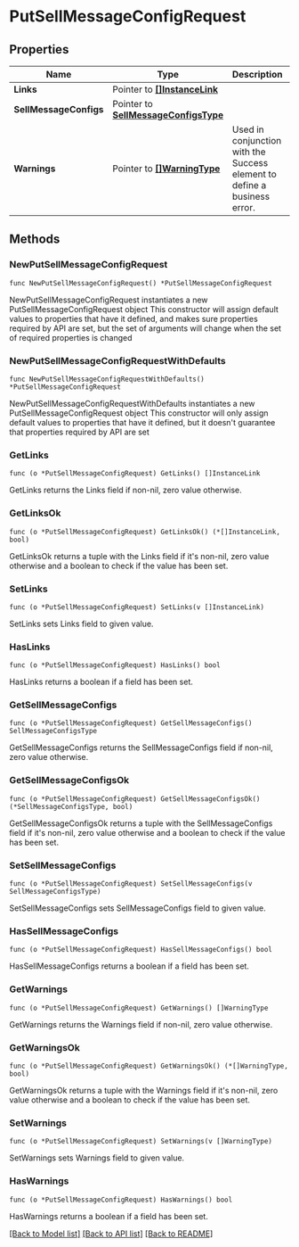 # PutSellMessageConfigRequest

## Properties

Name | Type | Description | Notes
------------ | ------------- | ------------- | -------------
**Links** | Pointer to [**[]InstanceLink**](InstanceLink.md) |  | [optional] 
**SellMessageConfigs** | Pointer to [**SellMessageConfigsType**](SellMessageConfigsType.md) |  | [optional] 
**Warnings** | Pointer to [**[]WarningType**](WarningType.md) | Used in conjunction with the Success element to define a business error. | [optional] 

## Methods

### NewPutSellMessageConfigRequest

`func NewPutSellMessageConfigRequest() *PutSellMessageConfigRequest`

NewPutSellMessageConfigRequest instantiates a new PutSellMessageConfigRequest object
This constructor will assign default values to properties that have it defined,
and makes sure properties required by API are set, but the set of arguments
will change when the set of required properties is changed

### NewPutSellMessageConfigRequestWithDefaults

`func NewPutSellMessageConfigRequestWithDefaults() *PutSellMessageConfigRequest`

NewPutSellMessageConfigRequestWithDefaults instantiates a new PutSellMessageConfigRequest object
This constructor will only assign default values to properties that have it defined,
but it doesn't guarantee that properties required by API are set

### GetLinks

`func (o *PutSellMessageConfigRequest) GetLinks() []InstanceLink`

GetLinks returns the Links field if non-nil, zero value otherwise.

### GetLinksOk

`func (o *PutSellMessageConfigRequest) GetLinksOk() (*[]InstanceLink, bool)`

GetLinksOk returns a tuple with the Links field if it's non-nil, zero value otherwise
and a boolean to check if the value has been set.

### SetLinks

`func (o *PutSellMessageConfigRequest) SetLinks(v []InstanceLink)`

SetLinks sets Links field to given value.

### HasLinks

`func (o *PutSellMessageConfigRequest) HasLinks() bool`

HasLinks returns a boolean if a field has been set.

### GetSellMessageConfigs

`func (o *PutSellMessageConfigRequest) GetSellMessageConfigs() SellMessageConfigsType`

GetSellMessageConfigs returns the SellMessageConfigs field if non-nil, zero value otherwise.

### GetSellMessageConfigsOk

`func (o *PutSellMessageConfigRequest) GetSellMessageConfigsOk() (*SellMessageConfigsType, bool)`

GetSellMessageConfigsOk returns a tuple with the SellMessageConfigs field if it's non-nil, zero value otherwise
and a boolean to check if the value has been set.

### SetSellMessageConfigs

`func (o *PutSellMessageConfigRequest) SetSellMessageConfigs(v SellMessageConfigsType)`

SetSellMessageConfigs sets SellMessageConfigs field to given value.

### HasSellMessageConfigs

`func (o *PutSellMessageConfigRequest) HasSellMessageConfigs() bool`

HasSellMessageConfigs returns a boolean if a field has been set.

### GetWarnings

`func (o *PutSellMessageConfigRequest) GetWarnings() []WarningType`

GetWarnings returns the Warnings field if non-nil, zero value otherwise.

### GetWarningsOk

`func (o *PutSellMessageConfigRequest) GetWarningsOk() (*[]WarningType, bool)`

GetWarningsOk returns a tuple with the Warnings field if it's non-nil, zero value otherwise
and a boolean to check if the value has been set.

### SetWarnings

`func (o *PutSellMessageConfigRequest) SetWarnings(v []WarningType)`

SetWarnings sets Warnings field to given value.

### HasWarnings

`func (o *PutSellMessageConfigRequest) HasWarnings() bool`

HasWarnings returns a boolean if a field has been set.


[[Back to Model list]](../README.md#documentation-for-models) [[Back to API list]](../README.md#documentation-for-api-endpoints) [[Back to README]](../README.md)


